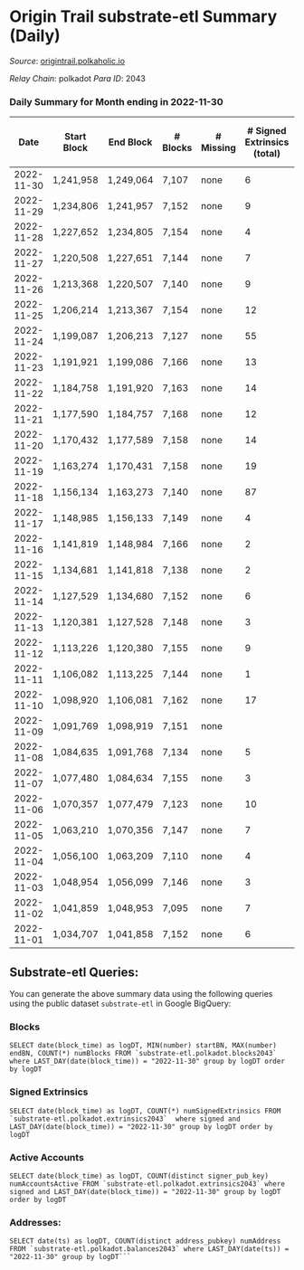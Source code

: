 # Origin Trail substrate-etl Summary (Daily)

_Source_: [origintrail.polkaholic.io](https://origintrail.polkaholic.io)

*Relay Chain*: polkadot
*Para ID*: 2043



### Daily Summary for Month ending in 2022-11-30


| Date | Start Block | End Block | # Blocks | # Missing | # Signed Extrinsics (total) | # Active Accounts | # Addresses with Balances | # Events | # Transfers | # XCM Transfers In | # XCM Transfers Out |
| ---- | ----------- | --------- | -------- | --------- | --------------------------- | ----------------- | ------------------------- | -------- | ----------- | ------------------ | ------------------- |
| 2022-11-30 | 1,241,958 | 1,249,064 | 7,107 | none  | 6 | 6 | 3,222 | 14,449 | 177  |   |   |
| 2022-11-29 | 1,234,806 | 1,241,957 | 7,152 | none  | 9 | 7 |  | 14,622 | 236  |   |   |
| 2022-11-28 | 1,227,652 | 1,234,805 | 7,154 | none  | 4 | 2 |  | 14,443 | 97  |   |   |
| 2022-11-27 | 1,220,508 | 1,227,651 | 7,144 | none  | 7 | 7 |  | 14,554 | 201  |   |   |
| 2022-11-26 | 1,213,368 | 1,220,507 | 7,140 | none  | 9 | 5 |  | 14,569 | 205  |   |   |
| 2022-11-25 | 1,206,214 | 1,213,367 | 7,154 | none  | 12 | 11 |  | 14,777 | 355  |   |   |
| 2022-11-24 | 1,199,087 | 1,206,213 | 7,127 | none  | 55 | 14 |  | 15,517 | 578  |   |   |
| 2022-11-23 | 1,191,921 | 1,199,086 | 7,166 | none  | 13 | 12 |  | 14,827 | 372  |   |   |
| 2022-11-22 | 1,184,758 | 1,191,920 | 7,163 | none  | 14 | 13 |  | 14,865 | 407  |   |   |
| 2022-11-21 | 1,177,590 | 1,184,757 | 7,168 | none  | 12 | 11 |  | 14,765 | 315  |   |   |
| 2022-11-20 | 1,170,432 | 1,177,589 | 7,158 | none  | 14 | 10 |  | 14,798 | 352  |   |   |
| 2022-11-19 | 1,163,274 | 1,170,431 | 7,158 | none  | 19 | 18 |  | 14,970 | 476  |   |   |
| 2022-11-18 | 1,156,134 | 1,163,273 | 7,140 | none  | 87 | 14 |  | 15,851 | 677  |   |   |
| 2022-11-17 | 1,148,985 | 1,156,133 | 7,149 | none  | 4 | 4 |  | 14,460 | 111  |   |   |
| 2022-11-16 | 1,141,819 | 1,148,984 | 7,166 | none  | 2 | 2 |  | 14,412 | 58  |   |   |
| 2022-11-15 | 1,134,681 | 1,141,818 | 7,138 | none  | 2 | 2 |  | 14,356 | 58  |   |   |
| 2022-11-14 | 1,127,529 | 1,134,680 | 7,152 | none  | 6 | 5 |  | 14,521 | 160  |   |   |
| 2022-11-13 | 1,120,381 | 1,127,528 | 7,148 | none  | 3 | 3 |  | 14,415 | 88  |   |   |
| 2022-11-12 | 1,113,226 | 1,120,380 | 7,155 | none  | 9 | 9 |  | 14,611 | 213  |   |   |
| 2022-11-11 | 1,106,082 | 1,113,225 | 7,144 | none  | 1 | 1 |  | 14,330 | 29  |   |   |
| 2022-11-10 | 1,098,920 | 1,106,081 | 7,162 | none  | 17 | 9 |  | 14,798 | 325  |   |   |
| 2022-11-09 | 1,091,769 | 1,098,919 | 7,151 | none  |  |  |  | 14,306 |   |   |   |
| 2022-11-08 | 1,084,635 | 1,091,768 | 7,134 | none  | 5 | 3 |  | 14,425 | 108  |   |   |
| 2022-11-07 | 1,077,480 | 1,084,634 | 7,155 | none  | 3 | 2 |  | 14,403 | 62  |   |   |
| 2022-11-06 | 1,070,357 | 1,077,479 | 7,123 | none  | 10 | 9 |  | 14,619 | 279  |   |   |
| 2022-11-05 | 1,063,210 | 1,070,356 | 7,147 | none  | 7 | 6 |  | 14,568 | 206  |   |   |
| 2022-11-04 | 1,056,100 | 1,063,209 | 7,110 | none  | 4 | 4 |  | 14,379 | 118  |   |   |
| 2022-11-03 | 1,048,954 | 1,056,099 | 7,146 | none  | 3 | 3 |  | 14,410 | 87  |   |   |
| 2022-11-02 | 1,041,859 | 1,048,953 | 7,095 | none  | 7 | 7 |  | 14,464 | 207  |   |   |
| 2022-11-01 | 1,034,707 | 1,041,858 | 7,152 | none  | 6 | 5 |  | 14,543 | 178  |   |   |

## Substrate-etl Queries:
You can generate the above summary data using the following queries using the public dataset `substrate-etl` in Google BigQuery:


### Blocks
```
SELECT date(block_time) as logDT, MIN(number) startBN, MAX(number) endBN, COUNT(*) numBlocks FROM `substrate-etl.polkadot.blocks2043`  where LAST_DAY(date(block_time)) = "2022-11-30" group by logDT order by logDT
```


### Signed Extrinsics
```
SELECT date(block_time) as logDT, COUNT(*) numSignedExtrinsics FROM `substrate-etl.polkadot.extrinsics2043`  where signed and LAST_DAY(date(block_time)) = "2022-11-30" group by logDT order by logDT
```


### Active Accounts
```
SELECT date(block_time) as logDT, COUNT(distinct signer_pub_key) numAccountsActive FROM `substrate-etl.polkadot.extrinsics2043` where signed and LAST_DAY(date(block_time)) = "2022-11-30" group by logDT order by logDT
```


### Addresses:
```
SELECT date(ts) as logDT, COUNT(distinct address_pubkey) numAddress FROM `substrate-etl.polkadot.balances2043` where LAST_DAY(date(ts)) = "2022-11-30" group by logDT```

